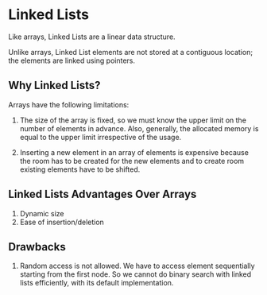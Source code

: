 # Linked Lists

Like arrays, Linked Lists are a linear data structure.

Unlike arrays, Linked List elements are not stored at a contiguous location;
the elements are linked using pointers.

## Why Linked Lists?

Arrays have the following limitations:

1. The size of the array is fixed, so we must know the upper
limit on the number of elements in advance.
Also, generally, the allocated memory is equal to the upper
limit irrespective of the usage.

2. Inserting a new element in an array of elements is
expensive because the room has to be created for the new
elements and to create room existing elements have to be
shifted.

## Linked Lists Advantages Over Arrays

1. Dynamic size
2. Ease of insertion/deletion

## Drawbacks

1. Random access is not allowed. We have to access element
sequentially starting from the first node. So we cannot do
binary search with linked lists efficiently, with its default
implementation.